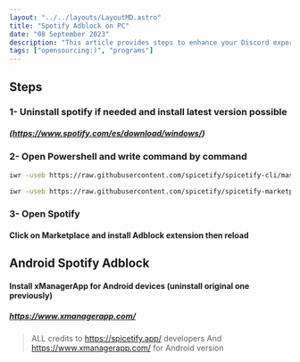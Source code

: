 ```yaml
---
layout: "../../layouts/LayoutMD.astro"
title: "Spotify Adblock on PC"
date: "08 September 2023"
description: "This article provides steps to enhance your Discord experience and block ads on PC and Android Spotify"
tags: ["opensourcing:)", "programs"]
---
```


## Steps
### 1- Uninstall spotify if needed and install latest version possible
##### (https://www.spotify.com/es/download/windows/)

### 2- Open Powershell and write command by command
```bash
iwr -useb https://raw.githubusercontent.com/spicetify/spicetify-cli/master/install.ps1 | iex
```
```bash
iwr -useb https://raw.githubusercontent.com/spicetify/spicetify-marketplace/main/resources/install.ps1 | iex
```
### 3- Open Spotify
#### Click on Marketplace and install Adblock extension then reload


## Android Spotify Adblock
#### Install xManagerApp for Android devices (uninstall original one previously)
##### https://www.xmanagerapp.com/


>ALL credits to https://spicetify.app/ developers
>And https://www.xmanagerapp.com/ for Android version
